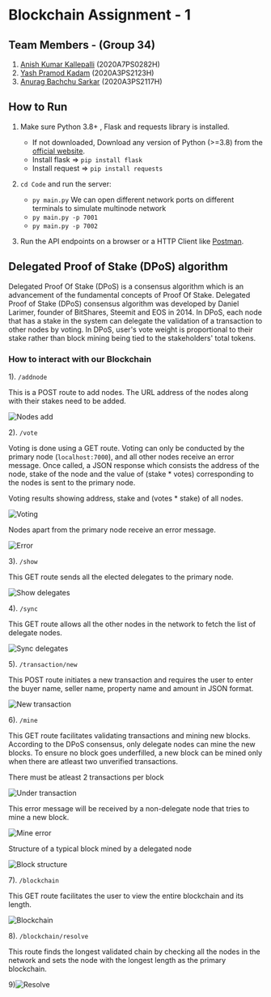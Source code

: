 # Blockchain Assignment - 1

## Team Members - (Group 34)
1) [Anish Kumar Kallepalli](https://github.com/AnishKumarKallepalli) (2020A7PS0282H)
2) [Yash Pramod Kadam](https://github.com/RakuidN) (2020A3PS2123H)
3) [Anurag Bachchu Sarkar](https://github.com/AnuragSarkar3) (2020A3PS2117H)

## How to Run
1) Make sure Python 3.8+ , Flask and requests library is installed.
    *  If not downloaded, Download any version of Python (>=3.8) from the [official website](https://www.python.org/downloads/).
    *  Install flask   => `pip install flask`
    *  Install request => `pip install requests`

2) `cd Code` and run the server:
    * `py main.py`
        We can open different network ports on different terminals to simulate multinode network
    * `py main.py -p 7001`
    * `py main.py -p 7002`

3) Run the API endpoints on a browser or a HTTP Client like [Postman](https://www.postman.com/downloads/).

## Delegated Proof of Stake (DPoS) algorithm 
Delegated Proof Of Stake (DPoS) is a consensus algorithm which is an advancement of the fundamental concepts of Proof Of Stake. Delegated Proof of Stake (DPoS) consensus algorithm was developed by Daniel Larimer, founder of BitShares, Steemit and EOS in 2014. In DPoS, each node that has a stake in the system can delegate the validation of a transaction to other nodes by voting. In DPoS, user's vote weight is proportional to their stake rather than block mining being tied to the stakeholders' total tokens.

### How to interact with our Blockchain

1). `/addnode`

This is  a POST route to add nodes. The URL address of the nodes along with their stakes need to be added.

![Nodes add](./Images/addNode.jpg)

2). `/vote`

Voting is done using a GET route. Voting can only be conducted by the primary node (`localhost:7000`), and all other nodes receive an error message. Once called, a JSON response which consists the address of the node, stake of the node and the value of (stake * votes) corresponding to the nodes is sent to the primary node.

Voting results showing address, stake and (votes * stake) of all nodes.

![Voting](./Images/vote.jpg)

Nodes apart from the primary node receive an error message.

![Error](./Images/vote_error.jpg)

3). `/show`

This GET route sends all the elected delegates to the primary node.

![Show delegates](./Images/show.jpg)

4). `/sync`

This GET route allows all the other nodes in the network to fetch the list of delegate nodes.

![Sync delegates](./Images/sync.jpg)

5). `/transaction/new`

This POST route initiates a new transaction and requires the user to enter the buyer name, seller name, property name and amount in JSON format.

![New transaction](./Images/transaction_2.jpg)

6). `/mine`

This GET route facilitates validating transactions and mining new blocks. According to the DPoS consensus, only delegate nodes can mine the new blocks. To ensure no block goes underfilled, a new block can be mined only when there are atleast two unverified transactions.

There must be atleast 2 transactions per block

![Under transaction](./Images/transaction_new.jpg)

This error message will be received by a non-delegate node that tries to mine a new block.

![Mine error](./Images/mine_error.jpg)

Structure of a typical block mined by a delegated node

![Block structure](./Images/mine_accepted.jpg)

7). `/blockchain`

This GET route facilitates the user to view the entire blockchain and its length.

![Blockchain](./Images/blockchain.jpg)

8). `/blockchain/resolve`

This route finds the longest validated chain by checking all the nodes in the network and sets the node with the longest length as the primary blockchain.

9)![Resolve](./Images/blockchain/resolve.jpg)
